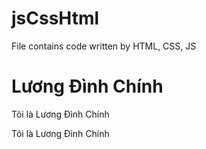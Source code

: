# jsCssHtml
File contains code written by HTML, CSS, JS

# Lương Đình Chính

Tôi là Lương Đình Chính

Tôi là Lương Đình Chính

<!--stackedit_data:
eyJoaXN0b3J5IjpbNTUzMzY0NjAyXX0=
-->